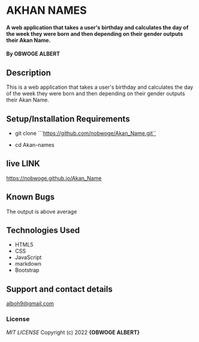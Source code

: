 # AKHAN NAMES
#### A web application that takes a user's birthday and calculates the day of the week they were born and then depending on their gender outputs their Akan Name.
#### By **OBWOGE ALBERT**
## Description

This is a web application that takes a user's birthday and calculates the day of the week they were born and then depending on their gender outputs their Akan Name.
## Setup/Installation Requirements
* git clone ```https://github.com/nobwoge/Akan_Name.git``

* cd Akan-names
## live LINK
https://nobwoge.github.io/Akan_Name
## Known Bugs
The output is above average
## Technologies Used
* HTML5
* CSS
* JavaScript
* markdown
* Bootstrap
## Support and contact details
alboh9@gmail.com
### License
*MIT LICENSE*
Copyright (c) 2022 **{OBWOGE ALBERT}**